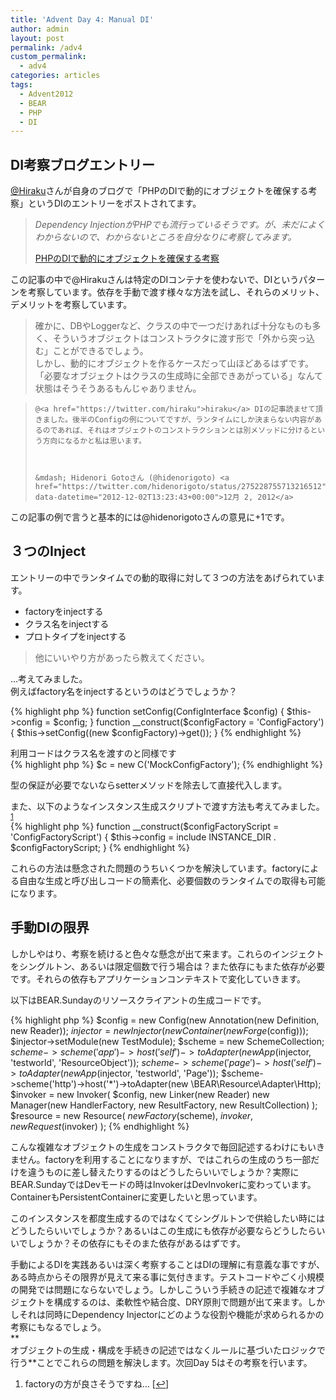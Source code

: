 ```yaml
---
title: 'Advent Day 4: Manual DI'
author: admin
layout: post
permalink: /adv4
custom_permalink:
  - adv4
categories: articles
tags:
  - Advent2012
  - BEAR
  - PHP
  - DI
---
```


## DI考察ブログエントリー

[@Hiraku][1]さんが自身のブログで「PHPのDIで動的にオブジェクトを確保する考察」というDIのエントリーをポストされてます。

> *Dependency InjectionがPHPでも流行っているそうです。が、未だによくわからないので、わからないところを自分なりに考察してみます。*
> 
> [PHPのDIで動的にオブジェクトを確保する考察][2]

この記事の中で@Hirakuさんは特定のDIコンテナを使わないで、DIというパターンを考察しています。依存を手動で渡す様々な方法を試し、それらのメリット、デメリットを考察しています。

> 確かに、DBやLoggerなど、クラスの中で一つだけあれば十分なものも多く、そういうオブジェクトはコンストラクタに渡す形で「外から突っ込む」ことができるでしょう。  
> しかし、動的にオブジェクトを作るケースだって山ほどあるはずです。「必要なオブジェクトはクラスの生成時に全部できあがっている」なんて状態はそうそうあるもんじゃありません。 

<blockquote class="twitter-tweet" data-in-reply-to="275127780000284672" width="550" lang="ja">

    @<a href="https://twitter.com/hiraku">hiraku</a> DIの記事読ませて頂きました。後半のConfigの例についてですが、ランタイムにしか決まらない内容があるのであれば、それはオブジェクトのコンストラクションとは別メソッドに分けるという方向になるかと私は思います。

  

    &mdash; Hidenori Gotoさん (@hidenorigoto) <a href="https://twitter.com/hidenorigoto/status/275228755713216512" data-datetime="2012-12-02T13:23:43+00:00">12月 2, 2012</a>

</blockquote>



この記事の例で言うと基本的には@hidenorigotoさんの意見に+1です。

## ３つのInject

エントリーの中でランタイムでの動的取得に対して３つの方法をあげられています。

*   factoryをinjectする
*   クラス名をinjectする
*   プロトタイプをinjectする

> 他にいいやり方があったら教えてください。

&#8230;考えてみました。  
例えばfactory名をinjectするというのはどうでしょうか？

{% highlight php %}
function setConfig(ConfigInterface $config)
{
    $this->config = $config;
}
function __construct($configFactory = 'ConfigFactory')
{
    $this->setConfig((new $configFactory)->get());
}
{% endhighlight %}

利用コードはクラス名を渡すのと同様です  
{% highlight php %}
$c = new C('MockConfigFactory');
{% endhighlight %}

型の保証が必要でないならsetterメソッドを除去して直接代入します。

また、以下のようなインスタンス生成スクリプトで渡す方法も考えてみました。<sup><a href="#footnote_0_1288" id="identifier_0_1288" class="footnote-link footnote-identifier-link" title="factoryの方が良さそうですね&hellip;">1</a></sup>  
{% highlight php %}
function __construct($configFactoryScript = 'ConfigFactoryScript') {
    $this->config = include INSTANCE_DIR . $configFactoryScript;
}
{% endhighlight %}

これらの方法は懸念された問題のうちいくつかを解決しています。factoryによる自由な生成と呼び出しコードの簡素化、必要個数のランタイムでの取得も可能になります。

## 手動DIの限界

しかしやはり、考察を続けると色々な懸念が出て来ます。これらのインジェクトをシングルトン、あるいは限定個数で行う場合は？また依存にもまた依存が必要です。それらの依存もアプリケーションコンテキストで変化していきます。

以下はBEAR.Sundayのリソースクライアントの生成コードです。

{% highlight php %}
$config = new Config(new Annotation(new Definition, new Reader));
$injector = new Injector(new Container(new Forge($config)));
$injector->setModule(new TestModule);
$scheme = new SchemeCollection;
$scheme
->scheme('app')
->host('self')
->toAdapter(new App($injector, 'testworld', 'ResourceObject'));
$scheme
->scheme('page')
->host('self')
->toAdapter(new App($injector, 'testworld', 'Page'));
$scheme->scheme('http')->host('*')->toAdapter(new \BEAR\Resource\Adapter\Http);
$invoker = new Invoker(
    $config,
    new Linker(new Reader)
    new Manager(new HandlerFactory, new ResultFactory, new ResultCollection)
);
$resource = new Resource(
    $new Factory($scheme),
    $invoker, new Request($invoker)
);
{% endhighlight %}

こんな複雑なオブジェクトの生成をコンストラクタで毎回記述するわけにもいきません。factoryを利用することになりますが、ではこれらの生成のうち一部だけを違うものに差し替えたりするのはどうしたらいいでしょうか？実際にBEAR.SundayではDevモードの時はInvokerはDevInvokerに変わっています。ContainerもPersistentContainerに変更したいと思っています。

このインスタンスを都度生成するのではなくてシングルトンで供給したい時にはどうしたらいいでしょうか？あるいはこの生成にも依存が必要ならどうしたらいいでしょうか？その依存にもそのまた依存があるはずです。

手動によるDIを実践あるいは深く考察することはDIの理解に有意義な事ですが、ある時点からその限界が見えて来る事に気付きます。テストコードやごく小規模の開発では問題にならないでしょう。しかしこういう手続きの記述で複雑なオブジェクトを構成するのは、柔軟性や結合度、DRY原則で問題が出て来ます。しかしそれは同時にDependency Injectorにどのような役割や機能が求められるかの考察にもなるでしょう。  
**  
オブジェクトの生成・構成を手続きの記述ではなくルールに基づいたロジックで行う**ことでこれらの問題を解決します。次回Day 5はその考察を行います。

<ol class="footnotes">
  <li id="footnote_0_1288" class="footnote">
    factoryの方が良さそうですね&#8230; [<a href="#identifier_0_1288" class="footnote-link footnote-back-link">&#8617;</a>]
  </li>
</ol>

 [1]: https://twitter.com/Hiraku
 [2]: http://blog.tojiru.net/article/304867046.html
